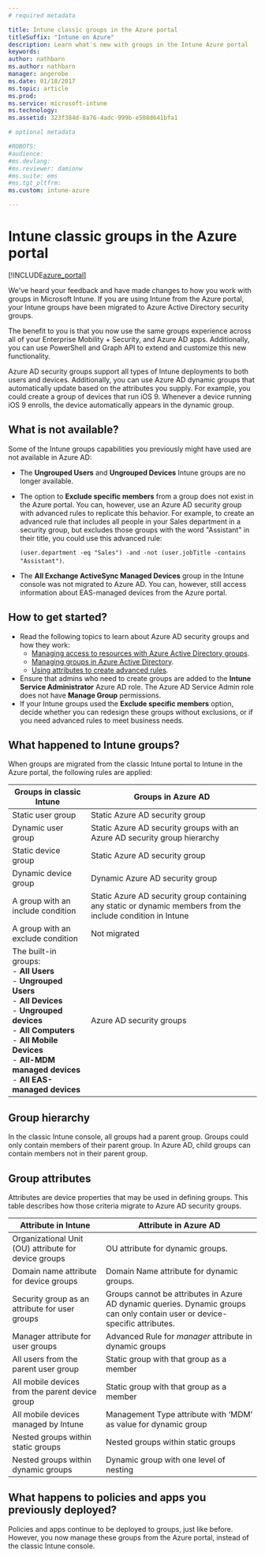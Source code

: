 ```yaml
---
# required metadata

title: Intune classic groups in the Azure portaltitleSuffix: "Intune on Azure"
description: Learn what's new with groups in the Intune Azure portal
keywords:
author: nathbarn
ms.author: nathbarn
manager: angerobe
ms.date: 01/18/2017
ms.topic: article
ms.prod:
ms.service: microsoft-intune
ms.technology:
ms.assetid: 323f384d-8a76-4adc-999b-e508d641bfa1

# optional metadata

#ROBOTS:
#audience:
#ms.devlang:
#ms.reviewer: damionw
#ms.suite: ems
#ms.tgt_pltfrm:
ms.custom: intune-azure

---
```


# Intune classic groups in the Azure portal

[!INCLUDE[azure_portal](./includes/azure_portal.md)]

We've heard your feedback and have made changes to how you work with groups in Microsoft Intune.
If you are using Intune from the Azure portal, your Intune groups have been migrated to Azure Active Directory security groups.

The benefit to you is that you now use the same groups experience across all of your Enterprise Mobility + Security, and Azure AD apps. Additionally, you can use PowerShell and Graph API to extend and customize this new functionality.

Azure AD security groups support all types of Intune deployments to both users and devices. Additionally, you can use Azure AD dynamic groups that automatically update based on the attributes you supply. For example, you could create a group of devices that run iOS 9. Whenever a device running iOS 9 enrolls, the device automatically appears in the dynamic group.

## What is not available?

Some of the Intune groups capabilities you previously might have used are not available in Azure AD:

- The **Ungrouped Users** and **Ungrouped Devices** Intune groups are no longer available.
- The option to **Exclude specific members** from a group does not exist in the Azure portal. You can, however, use an Azure AD security group with advanced rules to replicate this behavior. For example, to create an advanced rule that includes all people in your Sales department in a security group, but excludes those groups with the word "Assistant" in their title, you could use this advanced rule:

  `(user.department -eq "Sales") -and -not (user.jobTitle -contains "Assistant")`.
- The **All Exchange ActiveSync Managed Devices** group in the Intune console was not migrated to Azure AD. You can, however, still access information about EAS-managed devices from the Azure portal.

## How to get started?

- Read the following topics to learn about Azure AD security groups and how they work:
	-  [Managing access to resources with Azure Active Directory groups](https://azure.microsoft.com/documentation/articles/active-directory-manage-groups/).
	-  [Managing groups in Azure Active Directory](https://azure.microsoft.com/documentation/articles/active-directory-accessmanagement-manage-groups/).
	-  [Using attributes to create advanced rules](https://azure.microsoft.com/documentation/articles/active-directory-accessmanagement-groups-with-advanced-rules/).
-  Ensure that admins who need to create groups are added to the **Intune Service Administrator** Azure AD role. The Azure AD Service Admin role does not have **Manage Group** permissions.
-  If your Intune groups used the **Exclude specific members**  option, decide whether you can redesign these groups without exclusions, or if you need advanced rules to meet business needs.


## What happened to Intune groups?
When groups are migrated from the classic Intune portal to Intune in the Azure portal, the following rules are applied:

| Groups in classic Intune|Groups in Azure AD|
|-----------------------------------------------------------------------|-------------------------------------------------------------|
|Static user group|Static Azure AD security group|
|Dynamic user group|Static Azure AD security groups with an Azure AD security group hierarchy|
|Static device group|Static Azure AD security group|
|Dynamic device group|Dynamic Azure AD security group|
|A group with an include condition|Static Azure AD security group containing any static or dynamic members from the include condition in Intune|
|A group with an exclude condition|Not migrated|
|The built-in groups:<br>- **All Users**<br>- **Ungrouped Users**<br>- **All Devices**<br>- **Ungrouped devices**<br>- **All Computers**<br>- **All Mobile Devices**<br>- **All-MDM managed devices**<br>- **All EAS-managed devices**|Azure AD security groups|

## Group hierarchy

In the classic Intune console, all groups had a parent group. Groups could only contain members of their parent group. In Azure AD, child groups can contain members not in their parent group.

## Group attributes
Attributes are device properties that may be used in defining groups. This table describes how those criteria migrate to Azure AD security groups.

| Attribute in Intune|Attribute in Azure AD|
|-----------------------------------------------------------------------|-------------------------------------------------------------|
|Organizational Unit (OU) attribute for device groups|OU attribute for dynamic groups.|
|Domain name attribute for device groups|Domain Name attribute for dynamic groups.|
|Security group as an attribute for user groups|Groups cannot be attributes in Azure AD dynamic queries. Dynamic groups can only contain user or device-specific attributes.|
|Manager attribute for user groups|Advanced Rule for *manager* attribute in dynamic groups|
|All users from the parent user group|Static group with that group as a member|
|All mobile devices from the parent device group|Static group with that group as a member|
|All mobile devices managed by Intune|Management Type attribute with ‘MDM’ as value for dynamic group|
|Nested groups within static groups |Nested groups within static groups|
|Nested groups within dynamic groups|Dynamic group with one level of nesting|

## What happens to policies and apps you previously deployed?

Policies and apps continue to be deployed to groups, just like before. However, you now manage these groups from the Azure portal, instead of the classic Intune console.
